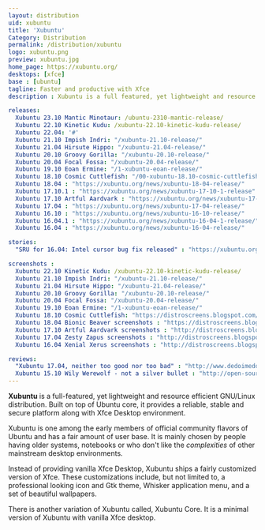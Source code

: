```yaml
---
layout: distribution
uid: xubuntu
title: 'Xubuntu'
Category: Distribution
permalink: /distribution/xubuntu
logo: xubuntu.png
preview: xubuntu.jpg
home_page: https://xubuntu.org/
desktops: [xfce]
base : [ubuntu]
tagline: Faster and productive with Xfce
description : Xubuntu is a full featured, yet lightweight and resource efficient GNU/Linux distribution. Stories and updates on Xubuntu.

releases:
  Xubuntu 23.10 Mantic Minotaur: /ubuntu-2310-mantic-release/
  Xubuntu 22.10 Kinetic Kudu: /xubuntu-22.10-kinetic-kudu-release/
  Xubuntu 22.04: '#'
  Xubuntu 21.10 Impish Indri: "/xubuntu-21.10-release/"
  Xubuntu 21.04 Hirsute Hippo: "/xubuntu-21.04-release/"
  Xubuntu 20.10 Groovy Gorilla: "/xubuntu-20.10-release/"
  Xubuntu 20.04 Focal Fossa: "/xubuntu-20.04-release/"
  Xubuntu 19.10 Eoan Ermine: "/1-xubuntu-eoan-release/"
  Xubuntu 18.10 Cosmic Cuttlefish: "/00-xubuntu-18.10-cosmic-cuttlefish-brings-initial-preview-of-xfce-4.13/"
  Xubuntu 18.04 : "https://xubuntu.org/news/xubuntu-18-04-release/"
  Xubuntu 17.10.1 : "https://xubuntu.org/news/xubuntu-17-10-1-release"
  Xubuntu 17.10 Artful Aardvark : "https://xubuntu.org/news/xubuntu-17-10-release/"
  Xubuntu 17.04 : "https://xubuntu.org/news/xubuntu-17-04-release/"
  Xubuntu 16.10 : "https://xubuntu.org/news/xubuntu-16-10-release/"
  Xubuntu 16.04.1 : "https://xubuntu.org/news/xubuntu-16-04-1-release/"
  Xubuntu 16.04 : "https://xubuntu.org/news/xubuntu-16-04-release/"

stories:
  "SRU for 16.04: Intel cursor bug fix released" : "https://xubuntu.org/news/sru-16-04-intel-cursor-bug-fix-released/"

screenshots :
  Xubuntu 22.10 Kinetic Kudu: /xubuntu-22.10-kinetic-kudu-release/
  Xubuntu 21.10 Impish Indri: "/xubuntu-21.10-release/"
  Xubuntu 21.04 Hirsute Hippo: "/xubuntu-21.04-release/"
  Xubuntu 20.10 Groovy Gorilla: "/xubuntu-20.10-release/"
  Xubuntu 20.04 Focal Fossa: "/xubuntu-20.04-release/"
  Xubuntu 19.10 Eoan Ermine: "/1-xubuntu-eoan-release/"
  Xubuntu 18.10 Cosmic Cuttlefish: "https://distroscreens.blogspot.com/2018/11/xubuntu-1810-cosmic-cuttlefish.html"
  Xubuntu 18.04 Bionic Beaver screenshots : "https://distroscreens.blogspot.com/2018/06/xubuntu-1804-bionic-beaver-screenshots.html"
  Xubuntu 17.10 Artful Aardvark screenshots : "http://distroscreens.blogspot.com/2017/11/xubuntu-1710-artful-aardvark-screenshots.html"
  Xubuntu 17.04 Zesty Zapus screenshots : "http://distroscreens.blogspot.com/2017/04/xubuntu-1704-zesty-zapus-screenshots.html"
  Xubuntu 16.04 Xenial Xerus screenshots : "http://distroscreens.blogspot.com/2016/04/xubuntu-1604-lts-xenial-xerus.html"

reviews:
  "Xubuntu 17.04, neither too good nor too bad" : "http://www.dedoimedo.com/computers/xubuntu-zesty.html"
  Xubuntu 15.10 Wily Werewolf - not a silver bullet : "http://open-source-feed.blogspot.com/2015/11/xubuntu-1510-wily-werewolf-not-silver.html"
---
```


**Xubuntu** is a full-featured, yet lightweight and resource efficient GNU/Linux distribution. Built on top of Ubuntu core, it provides a reliable, stable and secure platform along with Xfce Desktop environment.

Xubuntu is one among the early members of official community flavors of Ubuntu and has a fair amount of user base. It is mainly chosen by people having older systems, notebooks or who don't like the *complexities* of other mainstream desktop environments.

Instead of providing vanilla Xfce Desktop, Xubuntu ships a fairly customized version of Xfce. These customizations include, but not limited to, a professional looking icon and Gtk theme, Whisker application menu, and a set of beautiful wallpapers.

There is another variation of Xubuntu called, Xubuntu Core. It is a minimal version of Xubuntu with vanilla Xfce desktop.